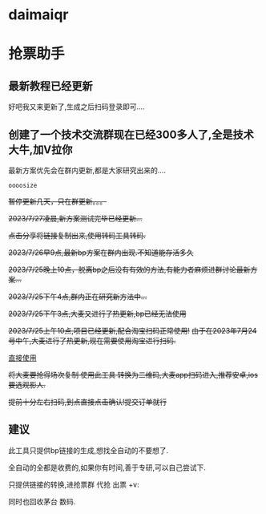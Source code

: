 # daimaiqr
# 抢票助手
## 最新教程已经更新

好吧我又来更新了,生成之后扫码登录即可....

## 创建了一个技术交流群现在已经300多人了,全是技术大牛,加V拉你

最新方案优先会在群内更新,都是大家研究出来的....

```
oooosize
```

~~暂停更新几天，只在群更新。。。~~

 ~~2023/7/27凌晨,新方案测试完毕已经更新...~~
 
 ~~点击分享将链接复制出来,使用转码工具转码.~~
 
~~2023/7/26早9点,最新bp方案在群内出现.不知道能存活多久~~
 
 ~~2023/7/25晚上10点，脱离bp之后没有有效的方法,有能力者麻烦进群讨论最新方案...~~
 
~~2023/7/25下午4点,群内正在研究新方法中...~~
 
 ~~2023/7/25下午3点,大麦又进行了热更新,bp已经无法使用~~
 
 ~~2023/7/25上午10点,项目已经更新,配合淘宝扫码正常使用!~~
  ~~由于在2023年7月24号中午,大麦进行了热更新,现在需要使用淘宝进行扫码.~~
 
[直接使用](https://daimaiqr.vercel.app/)

 ~~将大麦要抢得场次复制 使用此工具 转换为二维码,大麦app扫码进入,推荐安卓,ios要选观影人.~~

~~提前十分左右扫码,到点直接点击确认!提交订单就行~~



  

## 建议

此工具只提供bp链接的生成,想找全自动的不要想了. 

全自动的全都是收费的,如果你有时间,善于专研,可以自己尝试下.

只提供链接的转换,进抢票群 代抢 出票 +v:

同时也回收茅台 数码.


